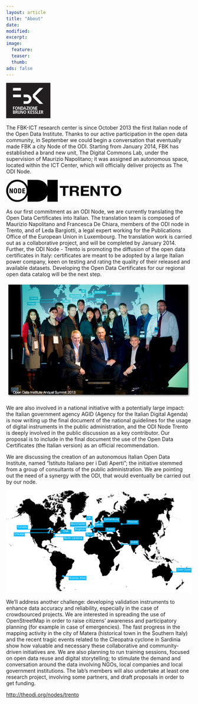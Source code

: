 ```yaml
---
layout: article
title: "About"
date: 
modified:
excerpt:
image:
  feature:
  teaser:
  thumb:
ads: false
---
```

![logo FBK](../images/logo_fbk_black_120.png)

The FBK-ICT research center is since October 2013 the first Italian node of the Open Data Institute. Thanks to our active participation in the open data community, in September we could begin a conversation that eventually made FBK a city Node of the ODI. Starting from January 2014, FBK has established a brand new unit, The Digital Commons Lab, under the supervision of Maurizio Napolitano; it was assigned an autonomous space, located within the ICT Center, which will officially deliver projects as The ODI Node.

![logo ODI node Trento](../images/logo_node_odi_trento.png)

As our first commitment as an ODI Node, we are currently translating the Open Data Certificates into Italian. The translation team is composed of Maurizio Napolitano and Francesca De Chiara, members of the ODI node in Trento, and of Leda Bargiotti, a legal expert working for the Publications Office of the European Union in Luxembourg. The translation work is carried out as a collaborative project, and will be completed by January 2014. Further, the ODI Node - Trento is promoting the diffusion of the open data certificates in Italy: certificates are meant to be adopted by a large Italian power company, keen on testing and rating the quality of their released and available datasets. Developing the Open Data Certificates for our regional open data catalog will be the next step.

![odi network](../images/odi_network.png)

We are also involved in a national initiative with a potentially large impact: the Italian government agency AGID (Agency for the Italian Digital Agenda) is now writing up the final document of the national guidelines for the usage of digital instruments in the public administration, and the ODI Node Trento is deeply involved in the public discussion as a key contributor. Our proposal is to include in the final document the use of the Open Data Certificates (the Italian version) as an official recommendation.

We are discussing the creation of an autonomous Italian Open Data Institute, named “Istituto Italiano per i Dati Aperti”; the initiative stemmed from a group of consultants of the public administration. We are pointing out the need of a synergy with the ODI, that would eventually be carried out by our node.

![ODI Nodes map](../images/nodes-map.png)

We’ll address another challenge: developing validation instruments to enhance data accuracy and reliability, especially in the case of crowdsourced projects. We are interested in spreading the use of OpenStreetMap in order to raise citizens’ awareness and participatory planning (for example in case of emergencies). The fast progress in the mapping activity in the city of Matera (historical town in the Southern Italy) and the recent tragic events related to the Cleopatra cyclone in Sardinia show how valuable and necessary these collaborative and community-driven initiatives are. We are also planning to run training sessions, focused on open data reuse and digital storytelling; to stimulate the demand and conversation around the data involving NGOs, local companies and local government institutions. The lab’s members will also undertake at least one research project, involving some partners, and draft proposals in order to get funding.

http://theodi.org/nodes/trento 
